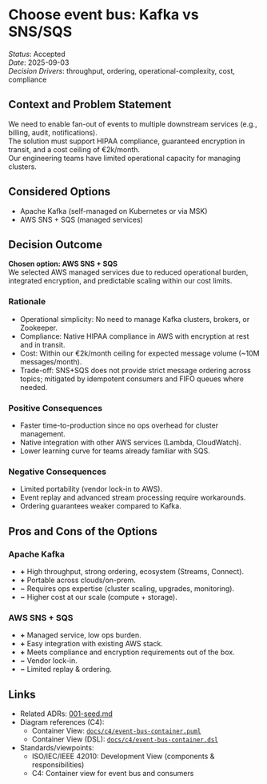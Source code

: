 # Choose event bus: Kafka vs SNS/SQS

*Status*: Accepted  
*Date*: 2025-09-03  
*Decision Drivers*: throughput, ordering, operational-complexity, cost, compliance

## Context and Problem Statement
We need to enable fan-out of events to multiple downstream services (e.g., billing, audit, notifications).  
The solution must support HIPAA compliance, guaranteed encryption in transit, and a cost ceiling of €2k/month.  
Our engineering teams have limited operational capacity for managing clusters.

## Considered Options
- Apache Kafka (self-managed on Kubernetes or via MSK)  
- AWS SNS + SQS (managed services)  

## Decision Outcome
**Chosen option: AWS SNS + SQS**  
We selected AWS managed services due to reduced operational burden, integrated encryption, and predictable scaling within our cost limits.

### Rationale
- Operational simplicity: No need to manage Kafka clusters, brokers, or Zookeeper.  
- Compliance: Native HIPAA compliance in AWS with encryption at rest and in transit.  
- Cost: Within our €2k/month ceiling for expected message volume (~10M messages/month).  
- Trade-off: SNS+SQS does not provide strict message ordering across topics; mitigated by idempotent consumers and FIFO queues where needed.

### Positive Consequences
- Faster time-to-production since no ops overhead for cluster management.  
- Native integration with other AWS services (Lambda, CloudWatch).  
- Lower learning curve for teams already familiar with SQS.

### Negative Consequences
- Limited portability (vendor lock-in to AWS).  
- Event replay and advanced stream processing require workarounds.  
- Ordering guarantees weaker compared to Kafka.

## Pros and Cons of the Options

### Apache Kafka
- **+** High throughput, strong ordering, ecosystem (Streams, Connect).  
- **+** Portable across clouds/on-prem.  
- **−** Requires ops expertise (cluster scaling, upgrades, monitoring).  
- **−** Higher cost at our scale (compute + storage).  

### AWS SNS + SQS
- **+** Managed service, low ops burden.  
- **+** Easy integration with existing AWS stack.  
- **+** Meets compliance and encryption requirements out of the box.  
- **−** Vendor lock-in.  
- **−** Limited replay & ordering.  

## Links
- Related ADRs: [001-seed.md](001-seed.md)
- Diagram references (C4):
  - Container View: [`docs/c4/event-bus-container.puml`](../docs/c4/event-bus-container.puml)
  - Container View (DSL): [`docs/c4/event-bus-container.dsl`](../docs/c4/event-bus-container.dsl)
- Standards/viewpoints:
  - ISO/IEC/IEEE 42010: Development View (components & responsibilities)
  - C4: Container view for event bus and consumers

